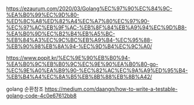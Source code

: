 



https://ezaurum.com/2020/03/Golang%EC%97%90%EC%84%9C-%EA%B0%99%EC%9D%80-%ED%8C%A8%ED%82%A4%EC%A7%80%EC%97%90-%EC%97%AC%EB%9F%AC-%EB%8F%84%EB%A9%94%EC%9D%B8-%EA%B0%9D%EC%B2%B4%EB%A5%BC-%EB%84%A3%EC%9C%BC%EB%A9%B4-%EC%95%88-%EB%90%98%EB%8A%94-%EC%9D%B4%EC%9C%A0/

https://www.popit.kr/%EC%9E%90%EB%B0%94-%EA%B0%9C%EB%B0%9C%EC%9E%90%EA%B0%80-go-%EC%9E%A0%EA%B9%90-%EC%82%AC%EC%9A%A9%ED%95%B4-%EB%B4%A4%EC%8A%B5%EB%8B%88%EB%8B%A42/

golang 순환참조
https://medium.com/daangn/how-to-write-a-testable-golang-code-4c0e67612bb8